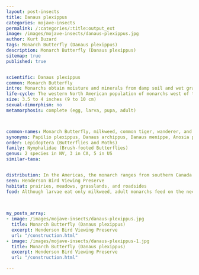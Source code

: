 ```yaml
---
layout: post-insects
title: Danaus plexippus
categories: mojave-insects
permalink: /:categories/:title:output_ext
image: /images/mojave-insects/danaus-plexippus.jpg
author: Kurt Buzard
tags: Monarch Butterfly (Danaus plexippus)
description: Monarch Butterfly (Danaus plexippus)
sitemap: true
published: true


scientific: Danaus plexippus
common: Monarch Butterfly
intro: Monarchs obtain moisture and minerals from damp soil and wet gravel, a behavior known as mud-puddling. Adult monarch butterflies possess two pairs of brilliant orange-red wings, featuring black veins and white spots along the edges. Males, who possess distinguishing black dots along the veins of their wings, are slightly bigger than females. Each adult butterfly lives only about four to five weeks. Milkweed is the only plant on which monarchs will lay their eggs and the only source of food for baby caterpillars. But urban planning and agricultural expansion have paved and plowed over millions of acres of milkweed.
life-cycle: The western North American population of monarchs west of the Rocky Mountains often migrates to sites in southern California, but have been found in overwintering Mexican sites, as well. Non-migratory populations are found further south in the Americas, and in parts of Europe, Oceania, and Southeast Asia.
size: 3.5 to 4 inches (9 to 10 cm)
sexual-dimorphism: no
metamorphosis: complete (egg, larva, pupa, adult)



common-names: Monarch Butterfly, milkweed, common tiger, wanderer, and black-veined brown
synonyms: Papilio plexippus, Danaus archippus, Danaus menippe, Anosia plexippus
order: Lepidoptera (Butterflies and Moths)
family: Nymphalidae (Brush-footed Butterflies)
genus: 2 species in NV, 3 in CA, 5 in US
similar-taxa: 


distribution: In the Americas, the monarch ranges from southern Canada through northern South America.
seen: Henderson Bird Viewing Preserve
habitat: prairies, meadows, grasslands, and roadsides
food: Although larvae eat only milkweed, adult monarchs feed on the nectar of many plants
 
   

my_posts_array:
- image: /images/mojave-insects/danaus-plexippus.jpg
  title: Monarch Butterfly (Danaus plexippus)
  excerpt: Henderson Bird Viewing Preserve
  url: "/construction.html"
- image: /images/mojave-insects/danaus-plexippus-1.jpg
  title: Monarch Butterfly (Danaus plexippus)
  excerpt: Henderson Bird Viewing Preserve
  url: "/construction.html"
 
---
```

  
  
 <p></p>
  